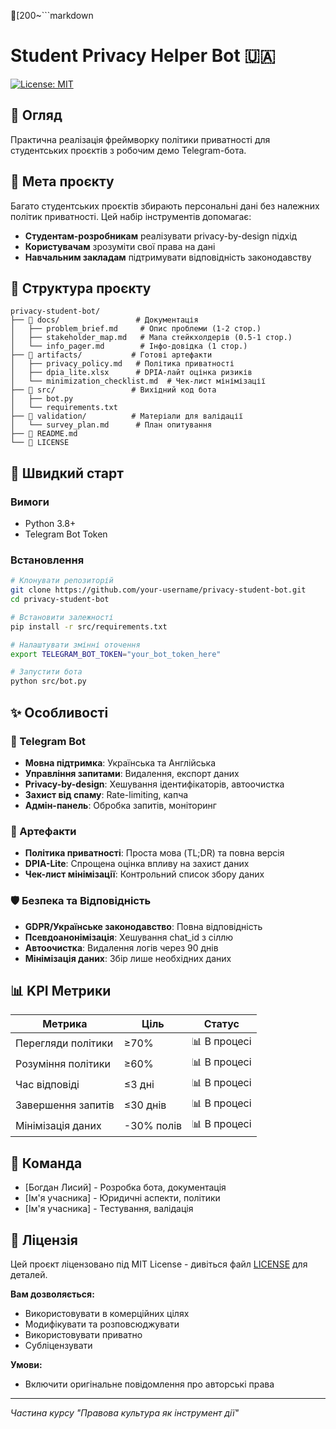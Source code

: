 [200~```markdown
# Student Privacy Helper Bot 🇺🇦

[![License: MIT](https://img.shields.io/badge/License-MIT-yellow.svg)](https://opensource.org/licenses/MIT)

## 🌟 Огляд

Практична реалізація фреймворку політики приватності для студентських проєктів з робочим демо Telegram-бота.

## 🎯 Мета проєкту

Багато студентських проєктів збирають персональні дані без належних політик приватності. Цей набір інструментів допомагає:
- **Студентам-розробникам** реалізувати privacy-by-design підхід
- **Користувачам** зрозуміти свої права на дані
- **Навчальним закладам** підтримувати відповідність законодавству

## 📁 Структура проєкту

```
privacy-student-bot/
├── 📁 docs/                 # Документація
│   ├── problem_brief.md     # Опис проблеми (1-2 стор.)
│   ├── stakeholder_map.md   # Мапа стейкхолдерів (0.5-1 стор.)
│   └── info_pager.md        # Інфо-довідка (1 стор.)
├── 📁 artifacts/           # Готові артефакти
│   ├── privacy_policy.md   # Політика приватності
│   ├── dpia_lite.xlsx      # DPIA-лайт оцінка ризиків
│   └── minimization_checklist.md  # Чек-лист мінімізації
├── 📁 src/                 # Вихідний код бота
│   ├── bot.py
│   └── requirements.txt
├── 📁 validation/          # Матеріали для валідації
│   └── survey_plan.md      # План опитування
├── 📄 README.md
└── 📄 LICENSE
```

## 🚀 Швидкий старт

### Вимоги
- Python 3.8+
- Telegram Bot Token

### Встановлення
```bash
# Клонувати репозиторій
git clone https://github.com/your-username/privacy-student-bot.git
cd privacy-student-bot

# Встановити залежності
pip install -r src/requirements.txt

# Налаштувати змінні оточення
export TELEGRAM_BOT_TOKEN="your_bot_token_here"

# Запустити бота
python src/bot.py
```

## ✨ Особливості

### 🤖 Telegram Bot
- **Мовна підтримка**: Українська та Англійська
- **Управління запитами**: Видалення, експорт даних
- **Privacy-by-design**: Хешування ідентифікаторів, автоочистка
- **Захист від спаму**: Rate-limiting, капча
- **Адмін-панель**: Обробка запитів, моніторинг

### 📑 Артефакти
- **Політика приватності**: Проста мова (TL;DR) та повна версія
- **DPIA-Lite**: Спрощена оцінка впливу на захист даних
- **Чек-лист мінімізації**: Контрольний список збору даних

### 🛡️ Безпека та Відповідність
- **GDPR/Українське законодавство**: Повна відповідність
- **Псевдоанонімізація**: Хешування chat_id з сіллю
- **Автоочистка**: Видалення логів через 90 днів
- **Мінімізація даних**: Збір лише необхідних даних

## 📊 KPI Метрики

| Метрика | Ціль | Статус |
|---------|-------|---------|
| Перегляди політики | ≥70% | 📊 В процесі |
| Розуміння політики | ≥60% | 📊 В процесі |
| Час відповіді | ≤3 дні | 📊 В процесі |
| Завершення запитів | ≤30 днів | 📊 В процесі |
| Мінімізація даних | -30% полів | 📊 В процесі |

## 👥 Команда

- [Богдан Лисий] - Розробка бота, документація
- [Ім'я учасника] - Юридичні аспекти, політики
- [Ім'я учасника] - Тестування, валідація

## 📄 Ліцензія

Цей проєкт ліцензовано під MIT License - дивіться файл [LICENSE](LICENSE) для деталей.

**Вам дозволяється:**
- Використовувати в комерційних цілях
- Модифікувати та розповсюджувати
- Використовувати приватно
- Субліцензувати

**Умови:**
- Включити оригінальне повідомлення про авторські права

---

*Частина курсу "Правова культура як інструмент дії"*
```


